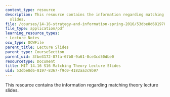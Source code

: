 ```yaml
---
content_type: resource
description: This resource contains the information regarding matching theory lecture
  slides.
file: /courses/14-16-strategy-and-information-spring-2016/53dbe8d681978367f9c04182aa3c9b97_MIT14_16S16_Matching.pdf
file_type: application/pdf
learning_resource_types:
- Lecture Notes
ocw_type: OCWFile
parent_title: Lecture Slides
parent_type: CourseSection
parent_uid: 3fbe3172-87fa-67b8-9a61-0ce3cd50dbe0
resourcetype: Document
title: MIT 14.16 S16 Matching Theory Lecture Slides
uid: 53dbe8d6-8197-8367-f9c0-4182aa3c9b97
---
```

This resource contains the information regarding matching theory lecture slides.

